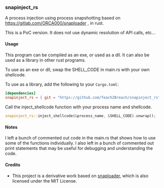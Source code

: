 ### snapinject_rs

A process injection using process snapshotting based on https://gitlab.com/ORCA000/snaploader , in rust.

This is a PoC version. It does not use dynamic resolution of API calls, etc...

#### Usage

This program can be compiled as an exe, or used as a dll. It can also be used as a library in other rust programs.

To use as an exe or dll, swap the SHELL_CODE in main.rs with your own shellcode.

To use as a library, add the following to your `Cargo.toml`:

```toml
[dependencies]
snapinject_rs = { git = "https://github.com/Teach2Breach/snapinject_rs" }
```
Call the inject_shellcode function with your process name and shellcode.

```rust
snapinject_rs::inject_shellcode(&process_name, &SHELL_CODE).unwrap();
```

#### Notes

I left a bunch of commented out code in the main.rs that shows how to use some of the functions individually. I also left in a bunch of commented out print statements that may be useful for debugging and understanding the code.

#### Credits

- This project is a derivative work based on [snaploader](https://gitlab.com/ORCA000/snaploader), which is also licensed under the MIT License.
